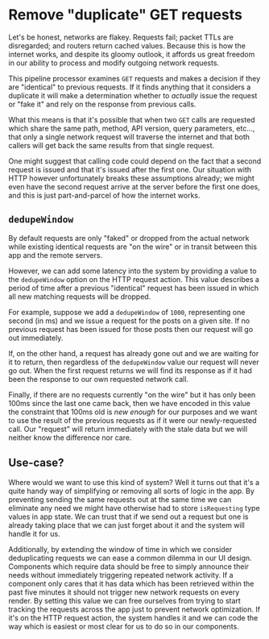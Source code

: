 # Remove "duplicate" GET requests

Let's be honest, networks are flakey.
Requests fail; packet TTLs are disregarded; and routers return cached values.
Because this is how the internet works, and despite its gloomy outlook,
it affords us great freedom in our ability to process and modify outgoing
network requests.

This pipeline processor examines `GET` requests and makes a decision if they
are "identical" to previous requests. If it finds anything that it considers
a duplicate it will make a determination whether to _actually_ issue the
request or "fake it" and rely on the response from previous calls.

What this means is that it's possible that when two `GET` calls are requested
which share the same path, method, API version, query parameters, etc…, that
only a single network request will traverse the internet and that both callers
will get back the same results from that single request.

One might suggest that calling code could depend on the fact that a second
request is issued and that it's issued after the first one. Our situation with
HTTP however unfortunately breaks these assumptions already; we might even have
the second request arrive at the server before the first one does, and this is
just part-and-parcel of how the internet works.

## `dedupeWindow`

By default requests are only "faked" or dropped from the actual network while
existing identical requests are "on the wire" or in transit between this app
and the remote servers.

However, we can add some latency into the system by providing a value to the
`dedupeWindow` option on the HTTP request action. This value describes a
period of time after a previous "identical" request has been issued in which
all new matching requests will be dropped.

For example, suppose we add a `dedupeWindow` of `1000`, representing one
second (in ms) and we issue a request for the posts on a given site. If no
previous request has been issued for those posts then our request will go
out immediately.

If, on the other hand, a request has already gone out and we are waiting for it
to return, then regardless of the `dedupeWindow` value our request will never
go out. When the first request returns we will find its response as if it
had been the response to our own requested network call.

Finally, if there are no requests currently "on the wire" but it has only been
100ms since the last one came back, then we have encoded in this value the
constraint that 100ms old is _new enough_ for our purposes and we want to
use the result of the previous requests as if it were our newly-requested call.
Our "request" will return immediately with the stale data but we will neither
know the difference nor care.

## Use-case?

Where would we want to use this kind of system? Well it turns out that it's a
quite handy way of simplifying or removing all sorts of logic in the app. By
preventing sending the same requests out at the same time we can eliminate any
need we might have otherwise had to store `isRequesting` type values in app
state. We can trust that if we send out a request but one is already taking
place that we can just forget about it and the system will handle it for us.

Additionally, by extending the window of time in which we consider deduplicating
requests we can ease a common dilemma in our UI design. Components which require
data should be free to simply announce their needs without immediately triggering
repeated network activity. If a component only cares that it has data which has
been retrieved within the past five minutes it should not trigger new network
requests on every render. By setting this value we can free ourselves from trying
to start tracking the requests across the app just to prevent network optimization.
If it's on the HTTP request action, the system handles it and we can code the
way which is easiest or most clear for us to do so in our components.

